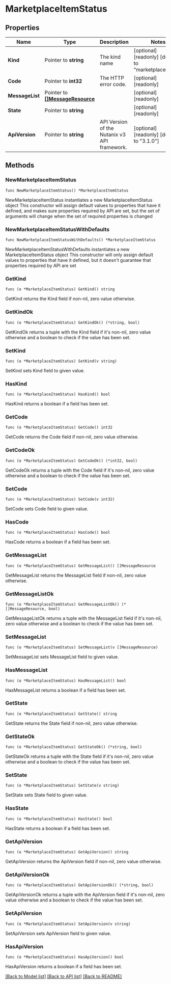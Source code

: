 # MarketplaceItemStatus

## Properties

Name | Type | Description | Notes
------------ | ------------- | ------------- | -------------
**Kind** | Pointer to **string** | The kind name | [optional] [readonly] [default to "marketplace_item"]
**Code** | Pointer to **int32** | The HTTP error code. | [optional] [readonly] 
**MessageList** | Pointer to [**[]MessageResource**](MessageResource.md) |  | [optional] [readonly] 
**State** | Pointer to **string** |  | [optional] [readonly] 
**ApiVersion** | Pointer to **string** | API Version of the Nutanix v3 API framework. | [optional] [readonly] [default to "3.1.0"]

## Methods

### NewMarketplaceItemStatus

`func NewMarketplaceItemStatus() *MarketplaceItemStatus`

NewMarketplaceItemStatus instantiates a new MarketplaceItemStatus object
This constructor will assign default values to properties that have it defined,
and makes sure properties required by API are set, but the set of arguments
will change when the set of required properties is changed

### NewMarketplaceItemStatusWithDefaults

`func NewMarketplaceItemStatusWithDefaults() *MarketplaceItemStatus`

NewMarketplaceItemStatusWithDefaults instantiates a new MarketplaceItemStatus object
This constructor will only assign default values to properties that have it defined,
but it doesn't guarantee that properties required by API are set

### GetKind

`func (o *MarketplaceItemStatus) GetKind() string`

GetKind returns the Kind field if non-nil, zero value otherwise.

### GetKindOk

`func (o *MarketplaceItemStatus) GetKindOk() (*string, bool)`

GetKindOk returns a tuple with the Kind field if it's non-nil, zero value otherwise
and a boolean to check if the value has been set.

### SetKind

`func (o *MarketplaceItemStatus) SetKind(v string)`

SetKind sets Kind field to given value.

### HasKind

`func (o *MarketplaceItemStatus) HasKind() bool`

HasKind returns a boolean if a field has been set.

### GetCode

`func (o *MarketplaceItemStatus) GetCode() int32`

GetCode returns the Code field if non-nil, zero value otherwise.

### GetCodeOk

`func (o *MarketplaceItemStatus) GetCodeOk() (*int32, bool)`

GetCodeOk returns a tuple with the Code field if it's non-nil, zero value otherwise
and a boolean to check if the value has been set.

### SetCode

`func (o *MarketplaceItemStatus) SetCode(v int32)`

SetCode sets Code field to given value.

### HasCode

`func (o *MarketplaceItemStatus) HasCode() bool`

HasCode returns a boolean if a field has been set.

### GetMessageList

`func (o *MarketplaceItemStatus) GetMessageList() []MessageResource`

GetMessageList returns the MessageList field if non-nil, zero value otherwise.

### GetMessageListOk

`func (o *MarketplaceItemStatus) GetMessageListOk() (*[]MessageResource, bool)`

GetMessageListOk returns a tuple with the MessageList field if it's non-nil, zero value otherwise
and a boolean to check if the value has been set.

### SetMessageList

`func (o *MarketplaceItemStatus) SetMessageList(v []MessageResource)`

SetMessageList sets MessageList field to given value.

### HasMessageList

`func (o *MarketplaceItemStatus) HasMessageList() bool`

HasMessageList returns a boolean if a field has been set.

### GetState

`func (o *MarketplaceItemStatus) GetState() string`

GetState returns the State field if non-nil, zero value otherwise.

### GetStateOk

`func (o *MarketplaceItemStatus) GetStateOk() (*string, bool)`

GetStateOk returns a tuple with the State field if it's non-nil, zero value otherwise
and a boolean to check if the value has been set.

### SetState

`func (o *MarketplaceItemStatus) SetState(v string)`

SetState sets State field to given value.

### HasState

`func (o *MarketplaceItemStatus) HasState() bool`

HasState returns a boolean if a field has been set.

### GetApiVersion

`func (o *MarketplaceItemStatus) GetApiVersion() string`

GetApiVersion returns the ApiVersion field if non-nil, zero value otherwise.

### GetApiVersionOk

`func (o *MarketplaceItemStatus) GetApiVersionOk() (*string, bool)`

GetApiVersionOk returns a tuple with the ApiVersion field if it's non-nil, zero value otherwise
and a boolean to check if the value has been set.

### SetApiVersion

`func (o *MarketplaceItemStatus) SetApiVersion(v string)`

SetApiVersion sets ApiVersion field to given value.

### HasApiVersion

`func (o *MarketplaceItemStatus) HasApiVersion() bool`

HasApiVersion returns a boolean if a field has been set.


[[Back to Model list]](../README.md#documentation-for-models) [[Back to API list]](../README.md#documentation-for-api-endpoints) [[Back to README]](../README.md)


